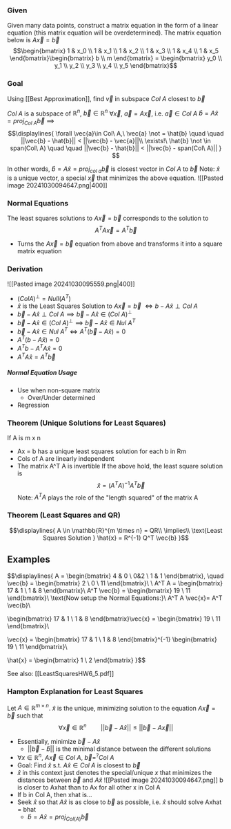 ### Given
Given many data points, construct a matrix equation in the form of a linear equation (this matrix equation will be overdetermined). The matrix equation below is $A\vec{x} = \vec{b}$
$$\begin{bmatrix}
1 & x_0 \\
1 & x_1 \\
1 & x_2 \\
1 & x_3 \\
1 & x_4 \\
1 & x_5
\end{bmatrix}\begin{bmatrix}
b \\
m
\end{bmatrix} = \begin{bmatrix}
y_0 \\
y_1 \\
y_2 \\
y_3 \\
y_4 \\
y_5
\end{bmatrix}$$
### Goal
Using [[Best Approximation]], find $\vec{v}$ in subspace $Col\ A$ closest to $\vec{b}$

$Col\ A$ is a subspace of $\mathbb{R}^n$, $\vec{b} \in \mathbb{R}^n$
$\forall \vec{x},\ \vec{a} = A\vec{x}$, i.e. $\vec{a} \in Col\ A$
$\hat{b} = A\hat{x} = proj_{Col\ A} \vec{b}$
$\implies$
$$\displaylines{
\forall \vec{a}\in Col\ A,\ \vec{a} \not = \hat{b} \quad \quad ||\vec{b} - \hat{b}|| < ||\vec{b} - \vec{a}||\\
\exists!\ \hat{b} \not \in span(Col\ A) \quad \quad ||\vec{b} - \hat{b}|| < ||\vec{b} - span(Col\ A)||
}
$$

In other words, $\hat{b} = A\hat{x} = proj_{col\ a} \vec{b}$ is closest vector in $Col\ A$ to $\vec{b}$
Note: $\hat{x}$ is a unique vector, a special $\vec{x}$ that minimizes the above equation.
![[Pasted image 20241030094647.png|400]]
### Normal Equations
The least squares solutions to $A\vec{x} = \vec{b}$ corresponds to the solution to 
$$A^T A\vec{x} = A^T \vec{b}$$
- Turns the $A\vec{x} = \vec{b}$ equation from above and transforms it into a square matrix equation

### Derivation
![[Pasted image 20241030095559.png|400]]
- $(Col A)^{\perp} = Null(A^T)$
- $\hat{x}$ is the Least Squares Solution to $A\vec{x} = \vec{b}$ $\iff b - A\hat{x} \perp Col\ A$
- $\vec{b} - A\hat{x} \perp Col\ A \implies \vec{b} - A\hat{x} \in (Col\ A)^{\perp}$
- $\vec{b} - A\hat{x} \in (Col\ A)^{\perp} \implies \vec{b} - A\hat{x} \in Nul\ A^T$
- $\vec{b} - A\hat{x} \in Nul\ A^T \iff A^T (\vec{b} - A\hat{x}) = 0$
- $A^T (b - A\hat{x}) = 0$
- $A^T b - A^T A\hat{x} = 0$
- $A^T A\hat{x} = A^T \vec{b}$
##### Normal Equation Usage
- Use when non-square matrix
	- Over/Under determined
- Regression

### Theorem (Unique Solutions for Least Squares)
If A is m x n
- Ax = b has a unique least squares solution for each b in Rm
- Cols of A are linearly independent
- The matrix A^T A is invertible
If the above hold, the least square solution is
$$\hat{x} = (A^T A)^{-1} A^T \vec{b}$$
Note: $A^T A$ plays the role of the "length squared" of the matrix A

### Theorem (Least Squares and QR)
$$\displaylines{
A \in \mathbb{R}^{m \times n} = QR\\
\implies\\
\text{Least Squares Solution }
\hat{x} = R^{-1} Q^T \vec{b}
}$$
## Examples
$$\displaylines{
A = \begin{bmatrix}
4 & 0 \\
 0&2  \\
1 & 1
\end{bmatrix}, \quad \vec{b} = \begin{bmatrix}
2 \\
0 \\
11
\end{bmatrix}\\
\\
A^T A = \begin{bmatrix}
17 & 1 \\
1 & 8
\end{bmatrix}\\
A^T \vec{b} = \begin{bmatrix}
19 \\
11
\end{bmatrix}\\
\text{Now setup the Normal Equations:}\\
A^T A \vec{x}= A^T \vec{b}\\

\begin{bmatrix}
17 & 1 \\
1 & 8
\end{bmatrix}\vec{x} = \begin{bmatrix}
19 \\
11
\end{bmatrix}\\

\vec{x} = \begin{bmatrix}
17 & 1 \\
1 & 8
\end{bmatrix}^{-1}
\begin{bmatrix}
19 \\
11
\end{bmatrix}\\

\hat{x} = 
\begin{bmatrix}
1 \\
2
\end{bmatrix}
}$$

See also: [[LeastSquaresHW6_5.pdf]]



### Hampton Explanation for Least Squares
Let $A \in \mathbb{R}^{m \times n}$. $\hat{x}$ is the unique, minimizing solution to the equation $A\vec{x} = \vec{b}$ such that
$$\forall \vec{x} \in \mathbb{R}^n \quad\quad ||\vec{b} - A\hat{x}|| \leq ||\vec{b} - A \vec{x}||$$
- Essentially, minimize $\vec{b} - A\hat{x}$
	- $||\vec{b} - \hat{b}||$ is the minimal distance between the different solutions
- $\forall x \in \mathbb{R}^n,\ A\vec{x} \in Col\ A,\ \vec{b} =^{?} Col\ A$
- Goal: Find $\hat{x}$ s.t. $A\hat{x} \in Col\ A$ is closest to $\vec{b}$
- $\hat{x}$ in this context just denotes the special/unique $x$ that minimizes the distances between $\vec{b}$ and $A\hat{x}$
![[Pasted image 20241030094647.png]]
b is closer to Axhat than to Ax for all other x in Col A
- If b in Col A, then xhat is...
- Seek $\hat{x}$ so that $A\hat{x}$ is as close to $\vec{b}$ as possible, i.e. $\hat{x}$ should solve Axhat = bhat
	- $\hat{b} = A\hat{x}= proj_{Col(A)} \vec{b}$

